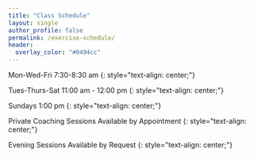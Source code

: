 ```yaml
---
title: "Class Schedule"
layout: single
author_profile: false
permalink: /exercise-schedule/
header:
  overlay_color: "#0494cc"
---
```


Mon-Wed-Fri 7:30-8:30 am
{: style="text-align: center;"}

Tues-Thurs-Sat 11:00 am - 12:00 pm
{: style="text-align: center;"}

Sundays 1:00 pm
{: style="text-align: center;"}

Private Coaching Sessions Available by Appointment
{: style="text-align: center;"}

Evening Sessions Available by Request
{: style="text-align: center;"}
